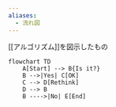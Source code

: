 ```yaml
---
aliases:
  - 流れ図
---
```

[[アルゴリズム]]を図示したもの

```mermaid
flowchart TD
	A[Start] --> B{Is it?} 
	B -->|Yes| C[OK] 
	C --> D[Rethink] 
	D --> B
	B ---->|No| E[End]

```

